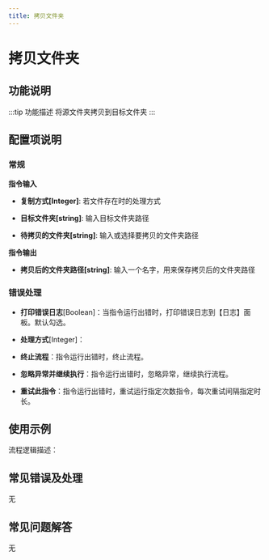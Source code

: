```yaml
---
title: 拷贝文件夹
---
```


# 拷贝文件夹

## 功能说明

:::tip 功能描述
将源文件夹拷贝到目标文件夹
:::

## 配置项说明

### 常规

**指令输入**

- **复制方式[Integer]**: 若文件存在时的处理方式

- **目标文件夹[string]**: 输入目标文件夹路径

- **待拷贝的文件夹[string]**: 输入或选择要拷贝的文件夹路径


**指令输出**

- **拷贝后的文件夹路径[string]**: 输入一个名字，用来保存拷贝后的文件夹路径

### 错误处理

- **打印错误日志**[Boolean]：当指令运行出错时，打印错误日志到【日志】面板。默认勾选。

- **处理方式**[Integer]：

 - **终止流程**：指令运行出错时，终止流程。

 - **忽略异常并继续执行**：指令运行出错时，忽略异常，继续执行流程。

 - **重试此指令**：指令运行出错时，重试运行指定次数指令，每次重试间隔指定时长。

## 使用示例

流程逻辑描述：

## 常见错误及处理

无

## 常见问题解答

无

